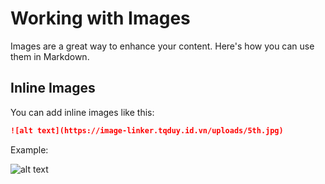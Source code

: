 # Working with Images

Images are a great way to enhance your content. Here's how you can use them in Markdown.

## Inline Images

You can add inline images like this:

```markdown
![alt text](https://image-linker.tqduy.id.vn/uploads/5th.jpg)
```

Example:

![alt text](https://image-linker.tqduy.id.vn/uploads/5th.jpg)